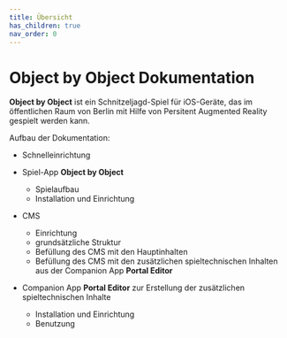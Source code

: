 ```yaml
---
title: Übersicht
has_children: true
nav_order: 0
---
```


# Object by Object Dokumentation

__Object by Object__ ist ein Schnitzeljagd-Spiel für iOS-Geräte, das im öffentlichen Raum von Berlin mit Hilfe von Persitent Augmented Reality gespielt werden kann.

Aufbau der Dokumentation:

- Schnelleinrichtung

- Spiel-App __Object by Object__
    - Spielaufbau
    - Installation und Einrichtung
- CMS
    - Einrichtung
    - grundsätzliche Struktur
    - Befüllung des CMS mit den Hauptinhalten
    - Befüllung des CMS mit den zusätzlichen spieltechnischen Inhalten aus der Companion App __Portal Editor__

- Companion App __Portal Editor__ zur Erstellung der zusätzlichen spieltechnischen Inhalte
    - Installation und Einrichtung
    - Benutzung
